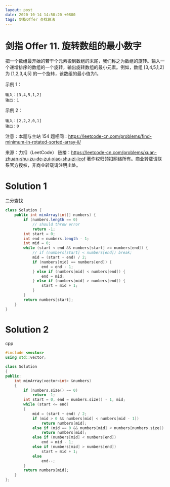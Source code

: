 ```yaml
---
layout: post
date: 2020-10-14 14:50:20 +0800
tags: 剑指Offer 查找算法
---
```


# 剑指 Offer 11. 旋转数组的最小数字

把一个数组最开始的若干个元素搬到数组的末尾，我们称之为数组的旋转。输入一个递增排序的数组的一个旋转，输出旋转数组的最小元素。例如，数组 [3,4,5,1,2] 为 [1,2,3,4,5] 的一个旋转，该数组的最小值为1。  

示例 1：
```
输入：[3,4,5,1,2]
输出：1
```
示例 2：
```
输入：[2,2,2,0,1]
输出：0
```
注意：本题与主站 154 题相同：https://leetcode-cn.com/problems/find-minimum-in-rotated-sorted-array-ii/

来源：力扣（LeetCode）
链接：https://leetcode-cn.com/problems/xuan-zhuan-shu-zu-de-zui-xiao-shu-zi-lcof
著作权归领扣网络所有。商业转载请联系官方授权，非商业转载请注明出处。

# Solution 1
二分查找  
``` java
class Solution {
    public int minArray(int[] numbers) {
        if (numbers.length == 0)
            // should throw error
            return -1;
        int start = 0;
        int end = numbers.length - 1;
        int mid = 0;
        while (start < end && numbers[start] >= numbers[end]) {
            // if (numbers[start] < numbers[end]) break;
            mid = (start + end) / 2;
            if (numbers[mid] == numbers[end]) {
                end = end - 1;
            } else if (numbers[mid] < numbers[end]) {
                end = mid;
            } else if (numbers[mid] > numbers[end]) {
                start = mid + 1;
            }
        }
        return numbers[start];
    }
}
```

# Solution 2
cpp  
``` cpp
#include <vector>
using std::vector;

class Solution
{
public:
    int minArray(vector<int> &numbers)
    {
        if (numbers.size() == 0)
            return -1;
        int start = 0, end = numbers.size() - 1, mid;
        while (start <= end)
        {
            mid = (start + end) / 2;
            if (mid > 0 && numbers[mid] < numbers[mid - 1])
                return numbers[mid];
            else if (mid == 0 && numbers[mid] < numbers[numbers.size() - 1])
                return numbers[mid];
            else if (numbers[mid] < numbers[end])
                end = mid - 1;
            else if (numbers[mid] > numbers[end])
                start = mid + 1;
            else
                end--;
        }
        return numbers[mid];
    }
};
```